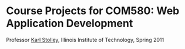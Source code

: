 # Course Projects for COM580: Web Application Development
Professor [Karl Stolley](http://karlstolley.com), Illinois Institute of Technology, Spring 2011
